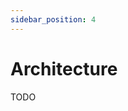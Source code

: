 ```yaml
---
sidebar_position: 4
---
```


# Architecture

<!-- THE MARKDOWN (.md) FILE IS GENERATED FROM THE NOTEBOOK (.ipynb) FILE -->

TODO
